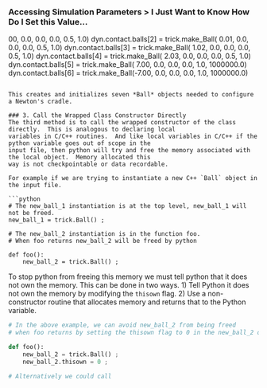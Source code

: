 ### Accessing Simulation Parameters > I Just Want to Know How Do I Set this Value...

00, 0.0, 0.0, 0.0, 0.5, 1.0)
dyn.contact.balls[2] = trick.make_Ball( 0.01, 0.0, 0.0, 0.0, 0.5, 1.0)
dyn.contact.balls[3] = trick.make_Ball( 1.02, 0.0, 0.0, 0.0, 0.5, 1.0)
dyn.contact.balls[4] = trick.make_Ball( 2.03, 0.0, 0.0, 0.0, 0.5, 1.0)
dyn.contact.balls[5] = trick.make_Ball( 7.00, 0.0, 0.0, 0.0, 1.0, 1000000.0)
dyn.contact.balls[6] = trick.make_Ball(-7.00, 0.0, 0.0, 0.0, 1.0, 1000000.0)
```

This creates and initializes seven *Ball* objects needed to configure a Newton's cradle.

### 3. Call the Wrapped Class Constructor Directly
The third method is to call the wrapped constructor of the class directly.  This is analogous to declaring local
variables in C/C++ routines.  And like local variables in C/C++ if the python variable goes out of scope in the
input file, then python will try and free the memory associated with the local object.  Memory allocated this
way is not checkpointable or data recordable.

For example if we are trying to instantiate a new C++ `Ball` object in the input file.

```python
# The new_ball_1 instantiation is at the top level, new_ball_1 will not be freed.
new_ball_1 = trick.Ball() ;

# The new_ball_2 instantiation is in the function foo.
# When foo returns new_ball_2 will be freed by python

def foo():
    new_ball_2 = trick.Ball() ;
```

To stop python from freeing this memory we must tell python that it does not own the memory.
This can be done in two ways.  1) Tell Python it does not own the memory by modifying the
`thisown` flag.  2) Use a non-constructor routine that allocates memory and returns that
to the Python variable.

```python
# In the above example, we can avoid new_ball_2 from being freed
# when foo returns by setting the thisown flag to 0 in the new_ball_2 object.

def foo():
    new_ball_2 = trick.Ball() ;
    new_ball_2.thisown = 0 ;

# Alternatively we could call
